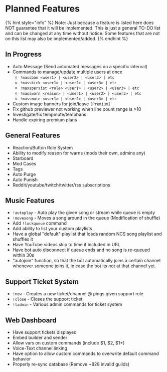 # Planned Features

{% hint style="info" %}
Note: Just because a feature is listed here does NOT guarantee that it will be implemented. This is just a general TO-DO list and can be changed at any time without notice. Some features that are not on this list may also be implemented/added.
{% endhint %}

## In Progress

* Auto Message \(Send automated messages on a specific interval\)
* Commands to manage/update multiple users at once
  * `!massban <user1> | <user2> | <user3> | etc`
  * `!masskick <user1> | <user2> | <user3> | etc`
  * `!masspersist <role> <user1> | <user2> | <user3> | etc`
  * `!masswarn <reason> | <user1> | <user2> | <user3> | etc`
  * `!massmute <user1> | <user2> | <user3> | etc`
* Custom image banners for join/leave `[Premium]`
* Fix github previewer not working when line count range is &gt;10
* Investigate/fix tempmute/tempbans
* Handle expiring premium plans

## General Features

* Reaction/Button Role System
* Ability to modify reason for warns \(mods their own, admins any\)
* Starboard
* Mod Cases
* Tags
* Auto Purge
* Auto Punish
* Reddit/youtube/twitch/twitter/rss subscriptions

## Music Features

* `!autoplay` - Auto play the given song or stream while queue is empty
* `!movesong` - Moves a song around in the queue \(Modification of shuffle\)
* Add `!lockqueue` command
* Add ability to list your custom playlists
* Have a global "default" playlist that loads random NCS song playlist and shuffles it
* Have YouTube videos skip to time if included in URL
* Have bot auto disconnect if queue ends and no song is re-queued within 30s
* "autojoin" function, so that the bot automatically joins a certain channel whenever someone joins it, in case the bot its not at that channel yet.

## Support Ticket System

* `!new` - Creates a new ticket/channel @ pings given support role
* `!close` - Closes the support ticket
* `!tadmin` - Various admin commands for ticket system

## Web Dashboard

* Have support tickets displayed
* Embed builder and sender
* Allow vars on custom commands \(include $1, $2, $1+\)
* Voice-Text channel linking
* Have option to allow custom commands to overwrite default command behavior
* Properly re-sync database \(Remove ~828 invalid guilds\)

